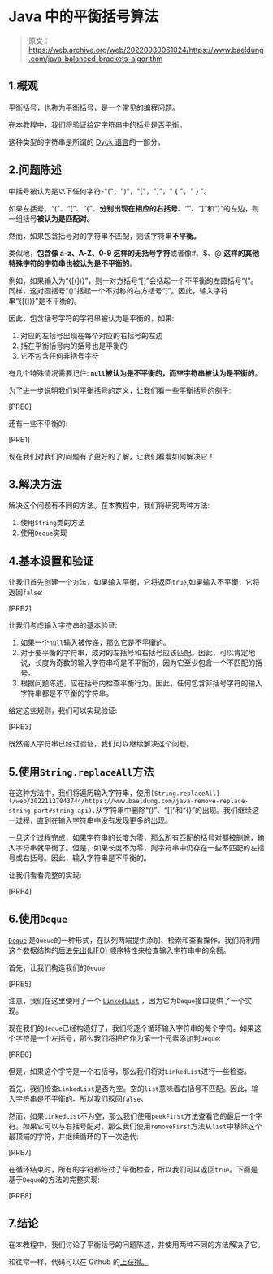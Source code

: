 # Java 中的平衡括号算法

> 原文：<https://web.archive.org/web/20220930061024/https://www.baeldung.com/java-balanced-brackets-algorithm>

## 1.概观

平衡括号，也称为平衡括号，是一个常见的编程问题。

在本教程中，我们将验证给定字符串中的括号是否平衡。

这种类型的字符串是所谓的 [Dyck 语言](https://web.archive.org/web/20221127043744/https://en.wikipedia.org/wiki/Dyck_language)的一部分。

## 2.问题陈述

中括号被认为是以下任何字符-"("，")"，"["，"]"，" { "，" } "。

如果左括号、“(”、“[”、“{”、**分别出现在相应的右括号**、“”、“]”和“}”的左边，则一组括号**被认为是匹配对。**

然而，如果包含括号对的字符串不匹配，则该字符串**不平衡。**

类似地，**包含像 a-z、A-Z、0-9 这样的无括号字符**或者像#、$、@ **这样的其他特殊字符的字符串也被认为是不平衡的**。

例如，如果输入为“{[(])}”，则一对方括号“[]”会括起一个不平衡的左圆括号“(”。同样，这对圆括号“()”括起一个不对称的右方括号“]”。因此，输入字符串“{[(])}”是不平衡的。

因此，包含括号字符的字符串被认为是平衡的，如果:

1.  对应的左括号出现在每个对应的右括号的左边
2.  括在平衡括号内的括号也是平衡的
3.  它不包含任何非括号字符

有几个特殊情况需要记住: **`null`被认为是不平衡的，而空字符串被认为是平衡的**。

为了进一步说明我们对平衡括号的定义，让我们看一些平衡括号的例子:

[PRE0]

还有一些不平衡的:

[PRE1]

现在我们对我们的问题有了更好的了解，让我们看看如何解决它！

## 3.解决方法

解决这个问题有不同的方法。在本教程中，我们将研究两种方法:

1.  使用`String`类的方法
2.  使用`Deque`实现

## 4.基本设置和验证

让我们首先创建一个方法，如果输入平衡，它将返回`true`,如果输入不平衡，它将返回`false`:

[PRE2]

让我们考虑输入字符串的基本验证:

1.  如果一个`null`输入被传递，那么它是不平衡的。
2.  对于要平衡的字符串，成对的左括号和右括号应该匹配。因此，可以肯定地说，长度为奇数的输入字符串将是不平衡的，因为它至少包含一个不匹配的括号。
3.  根据问题陈述，应在括号内检查平衡行为。因此，任何包含非括号字符的输入字符串都是不平衡的字符串。

给定这些规则，我们可以实现验证:

[PRE3]

既然输入字符串已经过验证，我们可以继续解决这个问题。

## 5.使用`String.replaceAll`方法

在这种方法中，我们将遍历输入字符串，使用`[String.replaceAll](/web/20221127043744/https://www.baeldung.com/java-remove-replace-string-part#string-api).`从字符串中删除“()”、“[]”和“{}”的出现。我们继续这一过程，直到在输入字符串中没有发现更多的出现。

一旦这个过程完成，如果字符串的长度为零，那么所有匹配的括号对都被删除，输入字符串就平衡了。但是，如果长度不为零，则字符串中仍存在一些不匹配的左括号或右括号。因此，输入字符串是不平衡的。

让我们看看完整的实现:

[PRE4]

## 6.使用`Deque`

[`Deque`](/web/20221127043744/https://www.baeldung.com/java-queue#3-deques) 是`Queue`的一种形式，在队列两端提供添加、检索和查看操作。我们将利用这个数据结构的[后进先出(LIFO)](/web/20221127043744/https://www.baeldung.com/java-lifo-thread-safe) 顺序特性来检查输入字符串中的余额。

首先，让我们构造我们的`Deque`:

[PRE5]

注意，我们在这里使用了一个 [`LinkedList`](/web/20221127043744/https://www.baeldung.com/java-linkedlist) ，因为它为`Deque`接口提供了一个实现。

现在我们的`deque`已经构造好了，我们将逐个循环输入字符串的每个字符。如果这个字符是一个左括号，那么我们将把它作为第一个元素添加到`Deque`:

[PRE6]

但是，如果这个字符是一个右括号，那么我们将对`LinkedList`进行一些检查。

首先，我们检查`LinkedList`是否为空。空的`list`意味着右括号不匹配。因此，输入字符串是不平衡的。所以我们返回`false`。

然而，如果`LinkedList`不为空，那么我们使用`peekFirst`方法查看它的最后一个字符。如果它可以与右括号配对，那么我们使用`removeFirst`方法从`list`中移除这个最顶端的字符，并继续循环的下一次迭代:

[PRE7]

在循环结束时，所有的字符都经过了平衡检查，所以我们可以返回`true`。下面是基于`Deque`的方法的完整实现:

[PRE8]

## 7.结论

在本教程中，我们讨论了平衡括号的问题陈述，并使用两种不同的方法解决了它。

和往常一样，代码可以在 Github 的[上获得。](https://web.archive.org/web/20221127043744/https://github.com/eugenp/tutorials/tree/master/algorithms-modules/algorithms-miscellaneous-6)